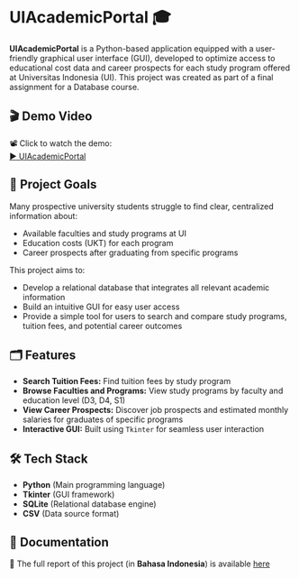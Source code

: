# UIAcademicPortal 🎓
**UIAcademicPortal** is a Python-based application equipped with a user-friendly graphical user interface (GUI), developed to optimize access to educational cost data and career prospects for each study program offered at Universitas Indonesia (UI). This project was created as part of a final assignment for a Database course.

## 🎬 Demo Video
📽️ Click to watch the demo:  
[▶️ UIAcademicPortal](https://drive.google.com/file/d/16egyTE6oyJNmb0MzqXmJ_jIEuXrml2Vj/view?usp=sharing)

## 🎯 Project Goals
Many prospective university students struggle to find clear, centralized information about:
- Available faculties and study programs at UI
- Education costs (UKT) for each program
- Career prospects after graduating from specific programs

This project aims to:
- Develop a relational database that integrates all relevant academic information
- Build an intuitive GUI for easy user access
- Provide a simple tool for users to search and compare study programs, tuition fees, and potential career outcomes

## 🗂️ Features
- **Search Tuition Fees:** Find tuition fees by study program
- **Browse Faculties and Programs:** View study programs by faculty and education level (D3, D4, S1)
- **View Career Prospects:** Discover job prospects and estimated monthly salaries for graduates of specific programs
- **Interactive GUI:** Built using `Tkinter` for seamless user interaction

## 🛠️ Tech Stack
- **Python** (Main programming language)
- **Tkinter** (GUI framework)
- **SQLite** (Relational database engine)
- **CSV** (Data source format)

## 📄 Documentation  
📘 The full report of this project (in **Bahasa Indonesia**) is available [here](DatabaseFinalProject_Report.pdf)
